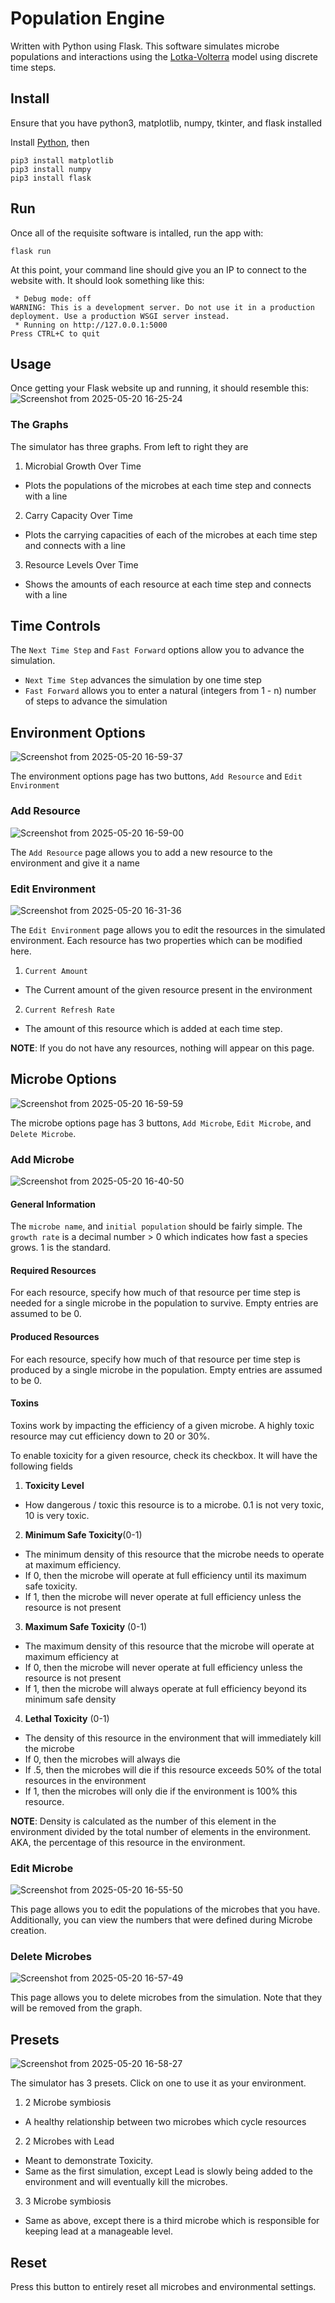 # Population Engine
Written with Python using Flask. This software simulates microbe populations and interactions using the [Lotka-Volterra](https://math.libretexts.org/Bookshelves/Applied_Mathematics/Mathematical_Biology_(Chasnov)/01%3A_Population_Dynamics/1.04%3A_The_Lotka-Volterra_Predator-Prey_Model)
model using discrete time steps.

## Install
Ensure that you have python3, matplotlib, numpy, tkinter, and flask installed

Install [Python](https://www.python.org/downloads/), then
```
pip3 install matplotlib
pip3 install numpy
pip3 install flask
```

## Run
Once all of the requisite software is intalled, run the app with:
```
flask run
```

At this point, your command line should give you an IP to connect to the website with. It should look something like this:
```
 * Debug mode: off
WARNING: This is a development server. Do not use it in a production deployment. Use a production WSGI server instead.
 * Running on http://127.0.0.1:5000
Press CTRL+C to quit
```

## Usage
Once getting your Flask website up and running, it should resemble this:
![Screenshot from 2025-05-20 16-25-24](https://github.com/user-attachments/assets/2ce50c71-8b48-445c-a0e5-174890e62110)

### The Graphs
The simulator has three graphs. From left to right they are
1) Microbial Growth Over Time
  * Plots the populations of the microbes at each time step and connects with a line
2) Carry Capacity Over Time
  * Plots the carrying capacities of each of the microbes at each time step and connects with a line
3) Resource Levels Over Time
  * Shows the amounts of each resource at each time step and connects with a line

## Time Controls
The `Next Time Step` and `Fast Forward` options allow you to advance the simulation.
* `Next Time Step` advances the simulation by one time step
* `Fast Forward` allows you to enter a natural (integers from 1 - n) number of steps to advance the simulation

## Environment Options
![Screenshot from 2025-05-20 16-59-37](https://github.com/user-attachments/assets/318ddec1-ba64-46f8-8d8d-c2ffd79d0c83)

The environment options page has two buttons, `Add Resource` and `Edit Environment`

### Add Resource
![Screenshot from 2025-05-20 16-59-00](https://github.com/user-attachments/assets/333887d8-b13b-423b-aadb-ce5a39fcce4e)

The `Add Resource` page allows you to add a new resource to the environment and give it a name

### Edit Environment
![Screenshot from 2025-05-20 16-31-36](https://github.com/user-attachments/assets/45c8c1a7-46ab-4e3c-be42-53ab0629e352)

The `Edit Environment` page allows you to edit the resources in the simulated environment. Each resource has two properties which can be modified here.
1) `Current Amount`
  * The Current amount of the given resource present in the environment
2) `Current Refresh Rate`
  * The amount of this resource which is added at each time step.
    
**NOTE**: If you do not have any resources, nothing will appear on this page.

## Microbe Options
![Screenshot from 2025-05-20 16-59-59](https://github.com/user-attachments/assets/ce82d2fe-bc13-4da6-b338-bcca0dc2cf3e)

The microbe options page has 3 buttons, `Add Microbe`, `Edit Microbe`, and `Delete Microbe`.

### Add Microbe
![Screenshot from 2025-05-20 16-40-50](https://github.com/user-attachments/assets/b99bff3a-e658-4086-85d1-109f4aa33f5b)

#### General Information
The `microbe name`, and `initial population` should be fairly simple. The `growth rate` is a decimal number > 0 which indicates how fast a species grows. 1 is the standard.

#### Required Resources
For each resource, specify how much of that resource per time step is needed for a single microbe in the population to survive. Empty entries are assumed to be 0.

#### Produced Resources
For each resource, specify how much of that resource per time step is produced by a single microbe in the population. Empty entries are assumed to be 0.

#### Toxins
Toxins work by impacting the efficiency of a given microbe. A highly toxic resource may cut efficiency down to 20 or 30%.

To enable toxicity for a given resource, check its checkbox. It will have the following fields
1) **Toxicity Level**
  * How dangerous / toxic this resource is to a microbe. 0.1 is not very toxic, 10 is very toxic.
2) **Minimum Safe Toxicity**(0-1)
  * The minimum density of this resource that the microbe needs to operate at maximum efficiency.
  * If 0, then the microbe will operate at full efficiency until its maximum safe toxicity.
  * If 1, then the microbe will never operate at full efficiency unless the resource is not present
3) **Maximum Safe Toxicity** (0-1)
  * The maximum density of this resource that the microbe will operate at maximum efficiency at
  * If 0, then the microbe will never operate at full efficiency unless the resource is not present
  * If 1, then the microbe will always operate at full efficiency beyond its minimum safe density
4) **Lethal Toxicity** (0-1)
  * The density of this resource in the environment that will immediately kill the microbe
  * If 0, then the microbes will always die
  * If .5, then the microbes will die if this resource exceeds 50% of the total resources in the environment
  * If 1, then the microbes will only die if the environment is 100% this resource.

**NOTE**: Density is calculated as the number of this element in the environment divided by the total number of elements in the environment. AKA, the percentage of this resource in the environment.

### Edit Microbe
![Screenshot from 2025-05-20 16-55-50](https://github.com/user-attachments/assets/a2ef2b69-9d75-464f-b142-f240e0cbb875)

This page allows you to edit the populations of the microbes that you have. Additionally, you can view the numbers that were defined during Microbe creation.

### Delete Microbes
![Screenshot from 2025-05-20 16-57-49](https://github.com/user-attachments/assets/25558509-0ade-4a1f-b554-37059e0c2a8f)

This page allows you to delete microbes from the simulation. Note that they will be removed from the graph.


## Presets
![Screenshot from 2025-05-20 16-58-27](https://github.com/user-attachments/assets/009abf44-b28c-4c16-9593-c1617fe71e15)

The simulator has 3 presets. Click on one to use it as your environment.
1) 2 Microbe symbiosis
  * A healthy relationship between two microbes which cycle resources
2) 2 Microbes with Lead
  * Meant to demonstrate Toxicity.
  * Same as the first simulation, except Lead is slowly being added to the environment and will eventually kill the microbes.
3) 3 Microbe symbiosis
  * Same as above, except there is a third microbe which is responsible for keeping lead at a manageable level.

## Reset
Press this button to entirely reset all microbes and environmental settings.
